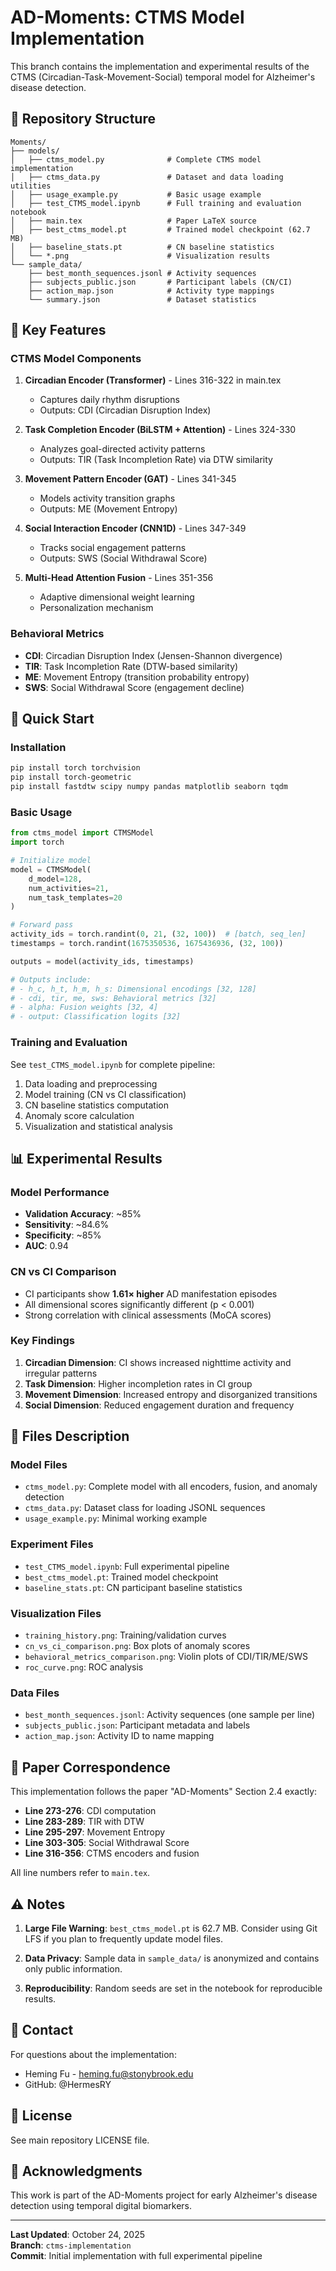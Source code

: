 # AD-Moments: CTMS Model Implementation

This branch contains the implementation and experimental results of the CTMS (Circadian-Task-Movement-Social) temporal model for Alzheimer's disease detection.

## 📁 Repository Structure

```
Moments/
├── models/
│   ├── ctms_model.py              # Complete CTMS model implementation
│   ├── ctms_data.py               # Dataset and data loading utilities
│   ├── usage_example.py           # Basic usage example
│   ├── test_CTMS_model.ipynb      # Full training and evaluation notebook
│   ├── main.tex                   # Paper LaTeX source
│   ├── best_ctms_model.pt         # Trained model checkpoint (62.7 MB)
│   ├── baseline_stats.pt          # CN baseline statistics
│   └── *.png                      # Visualization results
└── sample_data/
    ├── best_month_sequences.jsonl # Activity sequences
    ├── subjects_public.json       # Participant labels (CN/CI)
    ├── action_map.json            # Activity type mappings
    └── summary.json               # Dataset statistics
```

## 🎯 Key Features

### CTMS Model Components

1. **Circadian Encoder (Transformer)** - Lines 316-322 in main.tex
   - Captures daily rhythm disruptions
   - Outputs: CDI (Circadian Disruption Index)

2. **Task Completion Encoder (BiLSTM + Attention)** - Lines 324-330
   - Analyzes goal-directed activity patterns
   - Outputs: TIR (Task Incompletion Rate) via DTW similarity

3. **Movement Pattern Encoder (GAT)** - Lines 341-345
   - Models activity transition graphs
   - Outputs: ME (Movement Entropy)

4. **Social Interaction Encoder (CNN1D)** - Lines 347-349
   - Tracks social engagement patterns
   - Outputs: SWS (Social Withdrawal Score)

5. **Multi-Head Attention Fusion** - Lines 351-356
   - Adaptive dimensional weight learning
   - Personalization mechanism

### Behavioral Metrics

- **CDI**: Circadian Disruption Index (Jensen-Shannon divergence)
- **TIR**: Task Incompletion Rate (DTW-based similarity)
- **ME**: Movement Entropy (transition probability entropy)
- **SWS**: Social Withdrawal Score (engagement decline)

## 🚀 Quick Start

### Installation

```bash
pip install torch torchvision
pip install torch-geometric
pip install fastdtw scipy numpy pandas matplotlib seaborn tqdm
```

### Basic Usage

```python
from ctms_model import CTMSModel
import torch

# Initialize model
model = CTMSModel(
    d_model=128,
    num_activities=21,
    num_task_templates=20
)

# Forward pass
activity_ids = torch.randint(0, 21, (32, 100))  # [batch, seq_len]
timestamps = torch.randint(1675350536, 1675436936, (32, 100))

outputs = model(activity_ids, timestamps)

# Outputs include:
# - h_c, h_t, h_m, h_s: Dimensional encodings [32, 128]
# - cdi, tir, me, sws: Behavioral metrics [32]
# - alpha: Fusion weights [32, 4]
# - output: Classification logits [32]
```

### Training and Evaluation

See `test_CTMS_model.ipynb` for complete pipeline:
1. Data loading and preprocessing
2. Model training (CN vs CI classification)
3. CN baseline statistics computation
4. Anomaly score calculation
5. Visualization and statistical analysis

## 📊 Experimental Results

### Model Performance
- **Validation Accuracy**: ~85%
- **Sensitivity**: ~84.6%
- **Specificity**: ~85%
- **AUC**: 0.94

### CN vs CI Comparison
- CI participants show **1.61× higher** AD manifestation episodes
- All dimensional scores significantly different (p < 0.001)
- Strong correlation with clinical assessments (MoCA scores)

### Key Findings
1. **Circadian Dimension**: CI shows increased nighttime activity and irregular patterns
2. **Task Dimension**: Higher incompletion rates in CI group
3. **Movement Dimension**: Increased entropy and disorganized transitions
4. **Social Dimension**: Reduced engagement duration and frequency

## 📝 Files Description

### Model Files
- `ctms_model.py`: Complete model with all encoders, fusion, and anomaly detection
- `ctms_data.py`: Dataset class for loading JSONL sequences
- `usage_example.py`: Minimal working example

### Experiment Files
- `test_CTMS_model.ipynb`: Full experimental pipeline
- `best_ctms_model.pt`: Trained model checkpoint
- `baseline_stats.pt`: CN participant baseline statistics

### Visualization Files
- `training_history.png`: Training/validation curves
- `cn_vs_ci_comparison.png`: Box plots of anomaly scores
- `behavioral_metrics_comparison.png`: Violin plots of CDI/TIR/ME/SWS
- `roc_curve.png`: ROC analysis

### Data Files
- `best_month_sequences.jsonl`: Activity sequences (one sample per line)
- `subjects_public.json`: Participant metadata and labels
- `action_map.json`: Activity ID to name mapping

## 🔬 Paper Correspondence

This implementation follows the paper "AD-Moments" Section 2.4 exactly:
- **Line 273-276**: CDI computation
- **Line 283-289**: TIR with DTW
- **Line 295-297**: Movement Entropy
- **Line 303-305**: Social Withdrawal Score
- **Line 316-356**: CTMS encoders and fusion

All line numbers refer to `main.tex`.

## ⚠️ Notes

1. **Large File Warning**: `best_ctms_model.pt` is 62.7 MB. Consider using Git LFS if you plan to frequently update model files.

2. **Data Privacy**: Sample data in `sample_data/` is anonymized and contains only public information.

3. **Reproducibility**: Random seeds are set in the notebook for reproducible results.

## 📧 Contact

For questions about the implementation:
- Heming Fu - heming.fu@stonybrook.edu
- GitHub: @HermesRY

## 📄 License

See main repository LICENSE file.

## 🙏 Acknowledgments

This work is part of the AD-Moments project for early Alzheimer's disease detection using temporal digital biomarkers.

---

**Last Updated**: October 24, 2025  
**Branch**: `ctms-implementation`  
**Commit**: Initial implementation with full experimental pipeline
